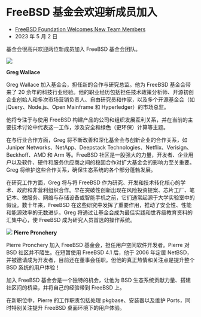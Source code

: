 # FreeBSD 基金会欢迎新成员加入

- [FreeBSD Foundation Welcomes New Team Members](https://freebsdfoundation.org/blog/freebsd-foundation-welcomes-new-team-members/)
- 2023 年 5 月 2 日

基金会很高兴欢迎两位新成员加入 FreeBSD 基金会团队。

![](https://freebsdfoundation.org/wp-content/uploads/2023/05/gw_forweb-1024x1024.png)

**Greg Wallace**

Greg Wallace 加入基金会，担任新的合作与研究总监。他为 FreeBSD 基金会带来了 20 余年的科技行业经验。他的职业经历包括担任技术政策分析师、开源初创企业创始人和多次市场营销负责人、自由研究员和作家，以及多个开源基金会（如 jQuery、Node.js、Open Mainframe 和 Hyperledger）的市场总监。

他将专注于与使用 FreeBSD 构建产品的公司和组织发展互利关系，并在当前的主要技术讨论中代表这一工作，涉及安全和绿色（更环保）计算等主题。

在与行业合作方面，Greg 将不断改善和深化基金会与创新企业的合作关系，如 Juniper Networks、NetApp、Deepstack Technologies、Netflix、Verisign、Beckhoff、AMD 和 Arm 等。FreeBSD 社区是一股强大的力量，开发者、企业用户以及软件、硬件和服务供应商之间的稳固合作对扩大基金会的影响力至关重要。Greg 将维护这些合作关系，确保生态系统的各个部分蓬勃发展。

在研究工作方面，Greg 将与将 FreeBSD 作为研究、开发和技术转化核心的学术、政府和非营利组织合作。早在突破性创新出现在风险投资提案、芯片工厂、笔记本、微服务、网络与存储设备或智能手机之前，它们通常起源于大学实验室中的假设。数十年来，FreeBSD 在这些研究中发挥了重要作用，推动了安全性、性能和能源效率的无数进步。Greg 将通过让基金会成为最佳实践和世界级教育资料的汇集中心，使 FreeBSD 成为研究人员首选的操作系统。

![](https://freebsdfoundation.org/wp-content/uploads/2023/05/Pierre-Pronchery-square.png)
**Pierre Pronchery**

Pierre Pronchery 加入 FreeBSD 基金会，担任用户空间软件开发者。Pierre 对 BSD 社区并不陌生。在短暂使用 FreeBSD 4.1 后，他于 2006 年定居 NetBSD，并被邀请成为开发者，目前还在董事会任职。但他的真正热情和关注点是提升整个 BSD 系统的用户体验！

加入 FreeBSD 基金会是一个独特的机会，让他为 BSD 生态系统贡献力量、搭建社区间的桥梁，并将自己的经验带到 FreeBSD 上。

在新职位中，Pierre 的工作职责包括处理 pkgbase、安装器以及维护 Ports，同时特别关注提升 FreeBSD 桌面环境下的用户体验。
